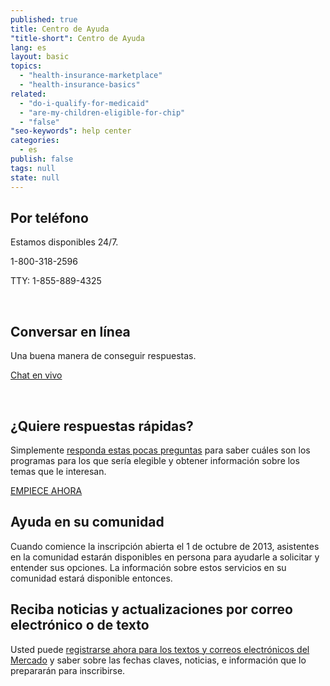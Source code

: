 ```yaml
---
published: true
title: Centro de Ayuda
"title-short": Centro de Ayuda
lang: es
layout: basic
topics: 
  - "health-insurance-marketplace"
  - "health-insurance-basics"
related: 
  - "do-i-qualify-for-medicaid"
  - "are-my-children-eligible-for-chip"
  - "false"
"seo-keywords": help center
categories: 
  - es
publish: false
tags: null
state: null
---
```


## Por teléfono

Estamos disponibles 24/7.

1-800-318-2596

TTY: 1-855-889-4325

<br/>

## Conversar en línea

Una buena manera de conseguir respuestas.

<a id='start-chat' type='button' class='btn btn-large btn-green' href='#'>Chat en vivo</a>

<br/>


## ¿Quiere respuestas rápidas?

Simplemente [responda estas pocas preguntas](/es/quick-answers/#step-1) para saber cuáles son los programas para los que sería elegible y obtener información sobre los temas que le interesan.

<a type='button' class='btn btn-large btn-green' href='{{site.baseurl}}/es/quick-answers/#step-1'>EMPIECE AHORA</a>

## **Ayuda en su comunidad**
Cuando comience la inscripción abierta el 1 de octubre de 2013, asistentes en la comunidad estarán disponibles en persona para ayudarle a solicitar y entender sus opciones. La información sobre estos servicios en su comunidad estará disponible  entonces.

## **Reciba noticias y actualizaciones por correo electrónico o de texto**
Usted puede [registrarse ahora para los textos y correos electrónicos del Mercado](/es/subscribe) y saber sobre las fechas claves, noticias, e información que lo prepararán para inscribirse.

